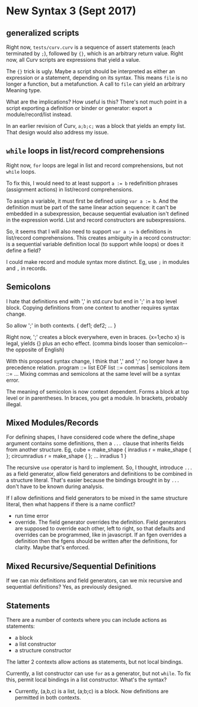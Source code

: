 # New Syntax 3 (Sept 2017)

## generalized scripts
Right now, `tests/curv.curv` is a sequence of assert statements (each
terminated by `;`), followed by `{}`, which is an arbitrary return value.
Right now, all Curv scripts are expressions that yield a value.

The `{}` trick is ugly. Maybe a script should be interpreted as either
an expression or a statement, depending on its syntax. This means `file`
is no longer a function, but a metafunction. A call to `file` can yield
an arbitrary Meaning type.

What are the implications? How useful is this? There's not much point in
a script exporting a definition or binder or generator:
export a module/record/list instead.

In an earlier revision of Curv, `a;b;c;` was a block that yields an empty list.
That design would also address my issue.

## `while` loops in list/record comprehensions

Right now, `for` loops are legal in list and record comprehensions,
but not `while` loops.

To fix this, I would need to at least support `a := b` redefinition phrases
(assignment actions) in list/record comprehensions.

To assign a variable, it must first be defined using `var a := b`.
And the definition must be part of the same linear action sequence:
it can't be embedded in a subexpression, because sequential evaluation
isn't defined in the expression world. List and record constructors are
subexpressions.

So, it seems that I will also need to support `var a := b` definitions
in list/record comprehensions. This creates ambiguity in a record constructor:
is a sequential variable definition local (to support while loops) or does
it define a field?

I could make record and module syntax more distinct. Eg, use `;` in modules
and `,` in records.

## Semicolons
I hate that definitions end with ',' in std.curv but end in ';' in a top level
block. Copying definitions from one context to another requires syntax change.

So allow ';' in both contexts. { def1; def2; ... }

Right now, ';' creates a block everywhere, even in braces.
{x=1;echo x} is legal, yields {} plus an echo effect.
(comma binds looser than semicolon--the opposite of English)

With this proposed syntax change, I think that ',' and ';' no longer have
a precedence relation.
  program ::= list EOF
  list ::= commas | semicolons
  item ::= ...
Mixing commas and semicolons at the same level will be a syntax error.

The meaning of semicolon is now context dependent. Forms a block at top level
or in parentheses. In braces, you get a module. In brackets, probably illegal.

## Mixed Modules/Records
For defining shapes, I have considered code where the define_shape argument
contains some definitions, then a `...` clause that inherits fields from another
structure. Eg,
    cube = make_shape {
        inradius r = make_shape { <cube constructor> };
        circumradius r = make_shape { <cube constructor> };
        ... inradius 1
    }

The recursive `use` operator is hard to implement.
So, I thought, introduce `...` as a field generator, allow field generators
and definitions to be combined in a structure literal. That's easier because
the bindings brought in by `...` don't have to be known during analysis.

If I allow definitions and field generators to be mixed in the same structure
literal, then what happens if there is a name conflict?
* run time error
* override. The field generator overrides the definition.
  Field generators are supposed to override each other, left to right, so that
  defaults and overrides can be programmed, like in javascript.
  If an fgen overrides a definition then the fgens should be written after the
  definitions, for clarity. Maybe that's enforced.

## Mixed Recursive/Sequential Definitions
If we can mix definitions and field generators,
can we mix recursive and sequential definitions?
Yes, as previously designed.

## Statements
There are a number of contexts where you can include actions as statements:
* a block
* a list constructor
* a structure constructor

The latter 2 contexts allow actions as statements, but not local bindings.

Currently, a list constructor can use `for` as a generator, but not `while`.
To fix this, permit local bindings in a list constructor.
What's the syntax?
* Currently, (a,b,c) is a list, (a;b;c) is a block.
  Now definitions are permitted in both contexts.
